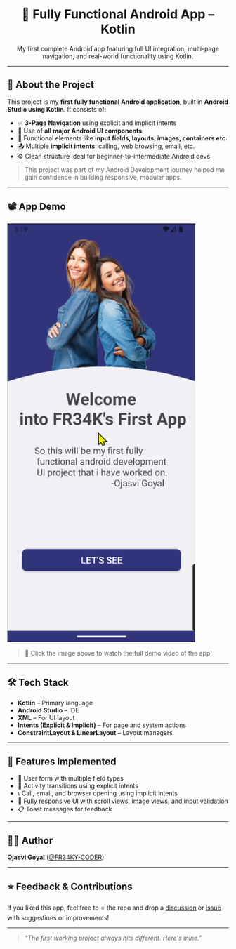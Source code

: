 <h1 align="center">📱 Fully Functional Android App – Kotlin</h1>

<p align="center">
  My first complete Android app featuring full UI integration, multi-page navigation, and real-world functionality using Kotlin.
</p>

---

## 🎯 About the Project

This project is my **first fully functional Android application**, built in **Android Studio using Kotlin**. It consists of:

- ✅ **3-Page Navigation** using explicit and implicit intents
- 🎨 Use of **all major Android UI components**
- 🔄 Functional elements like **input fields, layouts, images, containers etc.**
- 📤 Multiple **implicit intents**: calling, web browsing, email, etc.
- ⚙️ Clean structure ideal for beginner-to-intermediate Android devs

> This project was part of my Android Development journey helped me gain confidence in building responsive, modular apps.

---

## 📽️ App Demo

[![App Demo](https://raw.githubusercontent.com/FR34KY-CODER/Android-Development-Journey/main/Fully-Functional-App/Screenshot%202025-06-05%20174843.png)](https://streamable.com/5mwy4c)

> 🔗 Click the image above to watch the full demo video of the app!

---

## 🛠 Tech Stack

- **Kotlin** – Primary language
- **Android Studio** – IDE
- **XML** – For UI layout
- **Intents (Explicit & Implicit)** – For page and system actions
- **ConstraintLayout & LinearLayout** – Layout managers

---

## 🚀 Features Implemented

- 👤 User form with multiple field types
- 🔄 Activity transitions using explicit intents
- 📞 Call, email, and browser opening using implicit intents
- 🌈 Fully responsive UI with scroll views, image views, and input validation
- 📋 Toast messages for feedback

---

## 🙋‍♂️ Author

**Ojasvi Goyal** ([@FR34KY-CODER](https://github.com/FR34KY-CODER))

---

## ⭐ Feedback & Contributions

If you liked this app, feel free to ⭐ the repo and drop a [discussion](https://github.com/FR34KY-CODER/Android-Development-Journey/discussions) or [issue](https://github.com/FR34KY-CODER/Android-Development-Journey/issues) with suggestions or improvements!

---

> *"The first working project always hits different. Here's mine."*

